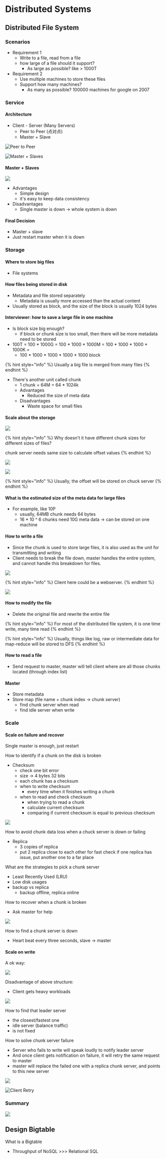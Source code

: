 # Distributed Systems

## Distributed File System

### Scenarios

* Requirement 1
  * Write to a file, read from a file
  * how large of a file should it support?
    * As large as possible? like &gt; 1000T
* Requirement 2
  * Use multiple machines to store these files
  * Support how many machines?
    * As many as possible? 100000 machines for google on 2007

### Service

#### Architecture

* Client - Server \(Many Servers\)
  * Peer to Peer \(点对点\) 
  * Master + Slave

![Peer to Peer](../../.gitbook/assets/screen-shot-2020-04-03-at-8.54.30-pm.png)

![Master + Slaves](../../.gitbook/assets/screen-shot-2020-04-03-at-8.57.08-pm.png)

#### Master + Slaves

![](../../.gitbook/assets/screen-shot-2020-04-03-at-8.59.59-pm.png)

* Advantages
  * Simple design
  * it's easy to keep data consistency
* Disadvantages
  * Single master is down -&gt; whole system is down

#### Final Decision

* Master + slave
* Just restart master when it is down

### Storage

#### Where to store big files

* File systems

#### How files being stored in disk

* Metadata and file stored separately
  * Metadata is usually more accessed than the actual content
* Usually stored as block, and the size of the block is usually 1024 bytes

#### Interviewer: how to save a large file in one machine

* Is block size big enough?
  * if block or chunk size is too small, then there will be more metadata need to be stored
* 100T = 100 \* 1000G = 100 \* 1000 \* 1000M = 100 \* 1000 \* 1000 \* 1000K = 
  * 100 \* 1000 \* 1000 \* 1000 \* 1000 block

{% hint style="info" %}
Usually a big file is merged from many files
{% endhint %}

* There's another unit called chunk
  * 1 chunk = 64M = 64 \* 1024k
  * Advantages
    * Reduced the size of meta data
  * Disadvantages
    * Waste space for small files

#### Scale about the storage

![](../../.gitbook/assets/screen-shot-2020-04-03-at-10.25.36-pm.png)

{% hint style="info" %}
Why doesn't it have different chunk sizes for different sizes of files?

chunk server needs same size to calculate offset values
{% endhint %}

![](../../.gitbook/assets/screen-shot-2020-04-04-at-3.06.39-pm.png)

![](../../.gitbook/assets/screen-shot-2020-11-29-at-21.37.40.png)

{% hint style="info" %}
Usually, the offset will be stored on chuck server
{% endhint %}

#### What is the estimated size of the meta data for large files

* For example, like 10P
  * usually, 64MB chunk needs 64 bytes
  * 16 \* 10 ^ 6 chunks need 10G meta data -&gt; can be stored on one machine 

#### How to write a file

* Since the chunk is used to store large files, it is also used as the unit for transmitting and writing
* Client needs to break the file down, master handles the entire system, and cannot handle this breakdown for files.

![](../../.gitbook/assets/screen-shot-2020-04-04-at-3.24.07-pm.png)

{% hint style="info" %}
Client here could be a webserver.
{% endhint %}

![](../../.gitbook/assets/screen-shot-2020-04-04-at-3.26.42-pm.png)

#### How to modify the file

* Delete the original file and rewrite the entire file

{% hint style="info" %}
For most of the distributed file system, it is one time write, many time read
{% endhint %}

{% hint style="info" %}
Usually, things like log, raw or intermediate data for map-reduce will be stored to DFS
{% endhint %}

#### How to read a file

* Send request to master, master will tell client where are all those chunks located \(through index list\)

#### Master

* Store metadata
* Store map \(file name + chunk index -&gt; chunk server\)
  * find chunk server when read
  * find idle server when write

### Scale

#### Scale on failure and recover

Single master is enough, just restart

How to identify if a chunk on the disk is broken

* Checksum
  * check one bit error
  * size -&gt; 4 bytes 32 bits
  * each chunk has a checksum
  * when to write checksum
    * every time when it finishes writing a chunk
  * when to read and check checksum
    * when trying to read a chunk
    * calculate current checksum
    * comparing if current checksum is equal to previous checksum

![](../../.gitbook/assets/screen-shot-2020-11-29-at-22.01.32.png)

How to avoid chunk data loss when a chuck server is down or failing

* Replica
  * 3 copies of replica
  * put 2 replica close to each other for fast check if one replica has issue, put another one to a far place

What are the strategies to pick a chunk server

* Least Recently Used \(LRU\)
* Low disk usages
* backup vs replica
  * backup offline, replica online

How to recover when a chunk is broken

* Ask master for help

![](../../.gitbook/assets/screen-shot-2020-04-04-at-4.25.46-pm.png)

How to find a chunk server is down

* Heart beat every three seconds, slave -&gt; master

#### Scale on write

A ok way:

![](../../.gitbook/assets/screen-shot-2020-04-04-at-4.36.31-pm.png)

Disadvantage of above structure:

* Client gets heavy workloads

![](../../.gitbook/assets/screen-shot-2020-04-04-at-4.39.41-pm.png)

How to find that leader server

* the closest/fastest one
* idle server \(balance traffic\)
* is not fixed

How to solve chunk server failure

* Server who fails to write will speak loudly to notify leader server
* And once client gets notification on failure, it will retry the same request to master
* master will replace the failed one with a replica chunk server, and points to this new server

![](../../.gitbook/assets/screen-shot-2020-04-04-at-4.51.54-pm.png)

![Client Retry](../../.gitbook/assets/screen-shot-2020-04-04-at-4.53.01-pm.png)

### Summary

![](../../.gitbook/assets/screen-shot-2020-04-04-at-4.59.16-pm.png)

## Design Bigtable

What is a Bigtable

* Throughput of NoSQL &gt;&gt;&gt; Relational SQL



